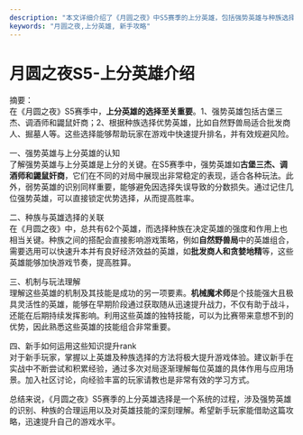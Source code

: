 ```yaml
---
description: "本文详细介绍了《月圆之夜》中S5赛季的上分英雄，包括强势英雄与种族选择，帮助新手玩家更快上手。"
keywords: "月圆之夜,上分英雄, 新手攻略"
---
```

# 月圆之夜S5-上分英雄介绍

摘要：  
在《月圆之夜》S5赛季中，**上分英雄的选择至关重要**。1、强势英雄包括古堡三杰、调酒师和鼹鼠奸商；2、根据种族选择优势英雄，比如自然野兽局适合批发商人、掘墓人等。这些选择能够帮助玩家在游戏中快速提升排名，并有效规避风险。

一、强势英雄与上分英雄的认知  
了解强势英雄与上分英雄是上分的关键。在S5赛季中，强势英雄如**古堡三杰、调酒师和鼹鼠奸商**，它们在不同的对局中展现出非常稳定的表现，适合各种玩法。此外，弱势英雄的识别同样重要，能够避免因选择失误导致的分数损失。通过记住几位强势英雄，可以直接锁定优势选择，从而提高胜率。

二、种族与英雄选择的关联  
在《月圆之夜》中，总共有62个英雄，而选择种族在决定英雄的强度和作用上也相当关键。种族之间的搭配会直接影响游戏策略，例如**自然野兽局**中的英雄组合，需要选用可以快速升本并有良好经济效益的英雄，如**批发商人和贪婪地精**等，这些英雄能够加快游戏节奏，提高胜算。

三、机制与玩法理解  
理解这些英雄的机制及其技能是成功的另一项要素。**机械魔术师**是个技能强大且极具灵活性的英雄，能够在早期阶段通过获取随从迅速提升战力，不仅有助于战斗，还能在后期持续发挥影响。利用这些英雄的独特技能，可以为比赛带来意想不到的优势，因此熟悉这些英雄的技能组合非常重要。

四、新手如何运用这些知识提升rank  
对于新手玩家，掌握以上英雄及种族选择的方法将极大提升游戏体验。建议新手在实战中不断尝试和积累经验，通过多次对局逐渐理解每位英雄的具体作用与应用场景。加入社区讨论，向经验丰富的玩家请教也是非常有效的学习方式。

总结来说，《月圆之夜》S5赛季的上分英雄选择是一个系统的过程，涉及强势英雄的识别、种族的合理运用以及对英雄技能的深刻理解。希望新手玩家能借助这篇攻略，迅速提升自己的游戏水平。
